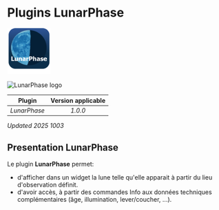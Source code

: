 # Plugins **LunarPhase**
<img src="/assets/images/LunarPhase-Image.png" alt="" style="height: 20%; width:20%;"/> &nbsp; &nbsp;

<img src="/LunarPhase-Doc/assets/images/LunarPhase-Image.png" alt="LunarPhase logo" style="height: 20%; width:20%;"/> &nbsp; &nbsp;

| Plugin             | Version applicable |
| :----------------: | :----------------: |
| _LunarPhase_       | _1.0.0_            |


_Updated 2025 1003_


## Presentation LunarPhase
Le plugin **LunarPhase** permet:
- d'afficher dans un widget la lune telle qu'elle apparait à partir du lieu d'observation définit.
- d'avoir accès, à partir des commandes Info aux données techniques complémentaires  (âge, illumination, lever/coucher, ...).



